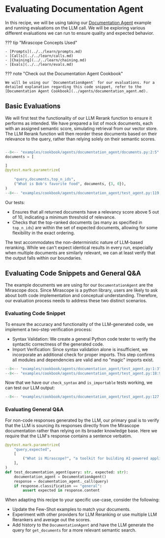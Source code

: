 # Evaluating Documentation Agent

In this recipe, we will be using taking our [Documentation Agent](https://github.com/Mirascope/mirascope/tree/dev/examples/cookbook/agents/documentation_agent/agent.py) example and running evaluations on the LLM call. We will be exploring various different evaluations we can run to ensure quality and expected behavior.

??? tip "Mirascope Concepts Used"

    - [Prompts](../../learn/prompts.md)
    - [Calls](../../learn/calls.md)
    - [Chaining](../../learn/chaining.md)
    - [Evals](../../learn/evals.md)

??? note "Check out the Documentation Agent Cookbook"

    We will be using our `DocumentationAgent` for our evaluations. For a detailed explanation regarding this code snippet, refer to the [Documentation Agent Cookbook](../agents/documentation_agent.md).


## Basic Evaluations

We will first test the functionality of our LLM Rerank function to ensure it performs as intended. We have prepared a list of mock documents, each with an assigned semantic score, simulating retrieval from our vector store. The LLM Rerank function will then reorder these documents based on their relevance to the query, rather than relying solely on their semantic scores.

```python

--8<-- "examples/cookbook/agents/documentation_agent/documents.py:2:5"
documents = [

]
@pytest.mark.parametrize(
    
    "query,documents,top_n_ids",
    ("What is Bob's favorite food", documents, {3, 0}),
)
--8<-- "examples/cookbook/agents/documentation_agent/test_agent.py:119:124"
```

Our tests:

* Ensures that all returned documents have a relevancy score above 5 out of 10, indicating a minimum threshold of relevance.
* Checks that the top-ranked documents (as many as specified in `top_n_ids`) are within the set of expected documents, allowing for some flexibility in the exact ordering.

The test accommodates the non-deterministic nature of LLM-based reranking. While we can't expect identical results in every run, especially when multiple documents are similarly relevant, we can at least verify that the output falls within our boundaries.

## Evaluating Code Snippets and General Q&A

The example documents we are using for our `DocumentationAgent` are the Mirascope docs. Since Mirascope is a python library, users are likely to ask about both code implementation and conceptual understanding. Therefore, our evaluation process needs to address these two distinct scenarios.

### Evaluating Code Snippet

To ensure the accuracy and functionality of the LLM-generated code, we implement a two-step verification process:

* Syntax Validation: We create a general Python code tester to verify the syntactic correctness of the generated code.
* Import Verification: Since syntax validation alone is insufficient, we incorporate an additional check for proper imports. This step confirms all modules and dependencies are valid and no "magic" imports exist.

```python
--8<-- "examples/cookbook/agents/documentation_agent/test_agent.py:1:3"
--8<-- "examples/cookbook/agents/documentation_agent/test_agent.py:18:92"
```

Now that we have our `check_syntax` and `is_importable` tests working, we can test our LLM output:

```python
--8<-- "examples/cookbook/agents/documentation_agent/test_agent.py:127:140"
```

### Evaluating General Q&A

For non-code responses generated by the LLM, our primary goal is to verify that the LLM is sourcing its responses directly from the Mirascope documentation rather than relying on its broader knowledge base. Here we require that the LLM's response contains a sentence verbatim.

```python
@pytest.mark.parametrize(
    "query,expected",
    [
        ("What is Mirascope?", "a toolkit for building AI-powered applications"),
    ],
)
def test_documentation_agent(query: str, expected: str):
    documentation_agent = DocumentationAgent()
    response = documentation_agent._call(query)
    if response.classification == "general":
        assert expected in response.content
```

When adapting this recipe to your specific use-case, consider the following:

* Update the Few-Shot examples to match your documents.
* Experiment with other providers for LLM Reranking or use multiple LLM Rerankers and average out the scores.
* Add history to the `DocumentationAgent` and have the LLM generate the query for `get_documents` for a more relevant semantic search.
